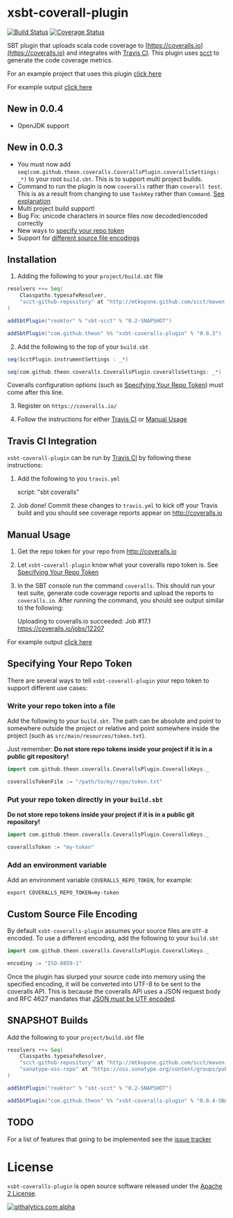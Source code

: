 # xsbt-coverall-plugin

[![Build Status](https://travis-ci.org/theon/xsbt-coveralls-plugin.png?branch=master)](https://travis-ci.org/theon/xsbt-coveralls-plugin)
[![Coverage Status](https://coveralls.io/repos/theon/xsbt-coveralls-plugin/badge.png?branch=master)](https://coveralls.io/r/theon/xsbt-coveralls-plugin)

SBT plugin that uploads scala code coverage to [https://coveralls.io](https://coveralls.io) and integrates with [Travis CI](#travis-ci-integration). This plugin uses [scct](http://mtkopone.github.com/scct/) to generate the code coverage metrics.

For an example project that uses this plugin [click here](https://github.com/theon/scala-uri)

For example output [click here](https://coveralls.io/builds/6727)

## New in 0.0.4

 * OpenJDK support

## New in 0.0.3

 * You must now add `seq(com.github.theon.coveralls.CoverallsPlugin.coverallsSettings: _*)` to your root `build.sbt`. This is to support multi project builds.
 * Command to run the plugin is now `coveralls` rather than `coverall test`. This is as a result from changing to use `TaskKey` rather than `Command`. [See explanation]()
 * Multi project build support!
 * Bug Fix: unicode characters in source files now decoded/encoded correctly
 * New ways to [specify your repo token](#specifying-your-repo-token)
 * Support for [different source file encodings](#custom-source-file-encoding)

## Installation

1) Adding the following to your `project/build.sbt` file

```scala
resolvers ++= Seq(
    Classpaths.typesafeResolver,
    "scct-github-repository" at "http://mtkopone.github.com/scct/maven-repo"
)

addSbtPlugin("reaktor" % "sbt-scct" % "0.2-SNAPSHOT")

addSbtPlugin("com.github.theon" %% "xsbt-coveralls-plugin" % "0.0.3")
```

2) Add the following to the top of your `build.sbt`

```scala
seq(ScctPlugin.instrumentSettings : _*)

seq(com.github.theon.coveralls.CoverallsPlugin.coverallsSettings: _*)
```

Coveralls configuration options (such as [Specifying Your Repo Token](#specifying-your-repo-token)) must come after this line.

3) Register on `https://coveralls.io/`

4) Follow the instructions for either [Travis CI](#travis-ci-integration) or [Manual Usage](#manual-usage)

## Travis CI Integration

`xsbt-coverall-plugin` can be run by [Travis CI](http://about.travis-ci.org/) by following these instructions:

1) Add the following to you `travis.yml`

    script: "sbt coveralls"

2) Job done! Commit these changes to `travis.yml` to kick off your Travis build and you should see coverage reports appear on http://coveralls.io

## Manual Usage

1)  Get the repo token for your repo from http://coveralls.io

1) Let `xsbt-coverall-plugin` know what your coveralls repo token is. See [Specifying Your Repo Token](#specifying-your-repo-token)

2) In the SBT console run the command `coveralls`. This should run your test suite, generate code coverage reports and upload the reports to `coveralls.io`. After running the command, you should see output similar to the following:

    Uploading to coveralls.io succeeded: Job #17.1
    https://coveralls.io/jobs/12207

For example output [click here](https://coveralls.io/builds/6727)

## Specifying Your Repo Token

There are several ways to tell `xsbt-coverall-plugin` your repo token to support different use cases:

### Write your repo token into a file 

Add the following to your `build.sbt`. The path can be absolute and point to somewhere outside the project or relative and point somewhere inside the project (such as `src/main/resources/token.txt`). 

Just remember: **Do not store repo tokens inside your project if it is in a public git repository!**

```scala
import com.github.theon.coveralls.CoverallsPlugin.CoverallsKeys._

coverallsTokenFile := "/path/to/my/repo/token.txt"
```

### Put your repo token directly in your `build.sbt`

**Do not store repo tokens inside your project if it is in a public git repository!**

```scala
import com.github.theon.coveralls.CoverallsPlugin.CoverallsKeys._

coverallsToken := "my-token"
```

### Add an environment variable

Add an environment variable `COVERALLS_REPO_TOKEN`, for example:

    export COVERALLS_REPO_TOKEN=my-token

## Custom Source File Encoding

By default `xsbt-coveralls-plugin` assumes your source files are `UTF-8` encoded. To use a different encoding, add the following to your `build.sbt`

```scala
import com.github.theon.coveralls.CoverallsPlugin.CoverallsKeys._

encoding := "ISO-8859-1"
```

Once the plugin has slurped your source code into memory using the specified encoding, it will be converted into UTF-8 to be sent to the coveralls API. This is because the coveralls API uses a JSON request body and RFC 4627 mandates that [JSON must be UTF encoded](http://tools.ietf.org/html/rfc4627#section-3).

## SNAPSHOT Builds

Add the following to your `project/build.sbt` file

```scala
resolvers ++= Seq(
    Classpaths.typesafeResolver,
    "scct-github-repository" at "http://mtkopone.github.com/scct/maven-repo",
    "sonatype-oss-repo" at "https://oss.sonatype.org/content/groups/public/"
)

addSbtPlugin("reaktor" % "sbt-scct" % "0.2-SNAPSHOT")

addSbtPlugin("com.github.theon" %% "xsbt-coveralls-plugin" % "0.0.4-SNAPSHOT")
```

## TODO

For a list of features that going to be implemented see the [issue tracker](https://github.com/theon/xsbt-coveralls-plugin/issues?labels=enhancement&page=1&state=open)

# License

`xsbt-coveralls-plugin` is open source software released under the [Apache 2 License](http://www.apache.org/licenses/LICENSE-2.0).

[![githalytics.com alpha](https://cruel-carlota.pagodabox.com/dcca8e4ca669f859be14ac3ffff4eddd "githalytics.com")](http://githalytics.com/theon/xsbt-coveralls-plugin)
